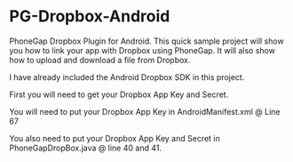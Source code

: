 PG-Dropbox-Android
==================

PhoneGap Dropbox Plugin for Android.  This quick sample project will show you how to link your app with Dropbox using PhoneGap.  It will also show how to upload and download a file from Dropbox.

I have already included the Android Dropbox SDK in this project.

First you will need to get your Dropbox App Key and Secret.

You will need to put your Dropbox App Key in AndroidManifest.xml @ Line 67

<!-- Change this to be db- followed by your app key -->
<data android:scheme="db-INSERT-APP-KEY-HERE" />

You also need to put your Dropbox App Key and Secret in PhoneGapDropBox.java @ line 40 and 41.



